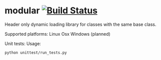 # modular [![Build Status](https://travis-ci.org/abrhm/modular.svg?branch=master)](https://travis-ci.org/abrhm/modular)
Header only dynamic loading library for classes with the same base class.

Supported platforms:
Linux
Osx
Windows (planned)

Unit tests:
Usage:
```
python unittest/run_tests.py
```

